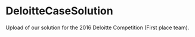 # DeloitteCaseSolution
Upload of our solution for the 2016 Deloitte Competition (First place team).
